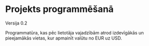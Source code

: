 # Projekts programmēšanā
Versija 0.2

Programmatūra, kas pēc lietotāja vajadzībām atrod izdevīgākās un pieejamākās vietas, kur apmainīt valūtu no EUR uz USD.
